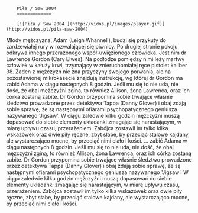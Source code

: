 
        Piła / Saw 2004 
        =============
        
        [![Piła / Saw 2004 ](http://vidos.pl/images/player.gif)](http://vidos.pl/pila-saw-2004)
        
        
 Młody mężczyzna, Adam (Leigh Whannell), budzi się przykuty do zardzewiałej rury w rozwalającej się piwnicy. Po drugiej stronie pokoju odkrywa innego przerażonego współ-uwięzionego człowieka. Jest nim dr Lawrence Gordon (Cary Elwes). Na podłodze pomiędzy nimi leży martwy człowiek w kałuży krwi, trzymający w znieruchomiałej ręce pistolet kaliber 38. Żaden z mężczyzn nie zna przyczyny swojego porwania, ale na pozostawionej mikrokasecie znajdują instrukcję, wg której dr Gordon ma zabić Adama w ciągu następnych 8 godzin. Jeśli mu się to nie uda, nie dość, że obaj mężczyźni zginą, to również Allison, żona Lawrenca, oraz ich córka zostaną zabite. Dr Gordon przypomina sobie trwające właśnie śledztwo prowadzone przez detektywa Tappa (Danny Glover) i obaj zdają sobie sprawę, że są następnymi ofiarami psychopatycznego geniusza nazywanego 'Jigsaw'. W ciągu zaledwie kilku godzin mężczyźni muszą dopasować do siebie elementy układanki zmagając się narastającym, w miarę upływu czasu, przerażeniem. Zabójca zostawił im tylko kilka wskazówek oraz dwie piły ręczne, zbyt słabe, by przeciąć stalowe kajdany, ale wystarczająco mocne, by przeciąć nimi ciało i kości.  ... zabić Adama w ciągu następnych 8 godzin. Jeśli mu się to nie uda, nie dość, że obaj mężczyźni zginą, to również Allison, żona Lawrenca, oraz ich córka zostaną zabite. Dr Gordon przypomina sobie trwające właśnie śledztwo prowadzone przez detektywa Tappa (Danny Glover) i obaj zdają sobie sprawę, że są następnymi ofiarami psychopatycznego geniusza nazywanego 'Jigsaw'. W ciągu zaledwie kilku godzin mężczyźni muszą dopasować do siebie elementy układanki zmagając się narastającym, w miarę upływu czasu, przerażeniem. Zabójca zostawił im tylko kilka wskazówek oraz dwie piły ręczne, zbyt słabe, by przeciąć stalowe kajdany, ale wystarczająco mocne, by przeciąć nimi ciało i kości.
    